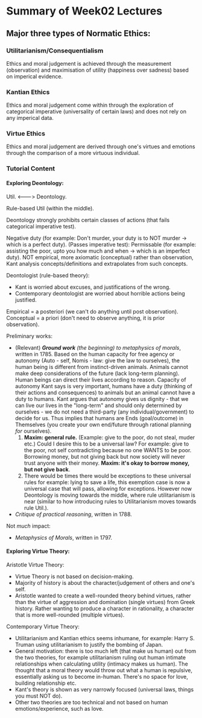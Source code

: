 # Summary of Week02 Lectures

## Major three types of Normatic Ethics:

### Utilitarianism/Consequentialism

Ethics and moral judgement is achieved through the measurement (observation) and maximisation of utility (happiness over sadness) based on imperical evidence.

### Kantian Ethics

Ethics and moral judgement come within through the exploration of categorical imperative (universality of certain laws) and does not rely on any imperical data.

### Virtue Ethics

Ethics and moral judgement are derived through one's virtues and emotions through the comparison of a more virtuous individual.

### Tutorial Content

#### Exploring Deontology:

Util. <---> Deontology.

Rule-based Util (within the middle).

Deontology strongly prohibits certain classes of actions (that fails categorical imperative test).

Negative duty (for example: Don't murder, your duty is to NOT murder -> which is a perfect duty).
(Passes imperative test): Permissable (for example: assisting the poor, upto you how much and when -> which is an imperfect duty).
NOT empirical, more axiomatic (conceptual) rather than observation, Kant analysis concepts/definitions and extrapolates from such concepts.

Deontologist (rule-based theory):

- Kant is worried about excuses, and justifications of the wrong.
- Contemporary deontologist are worried about horrible actions being justified.

Empirical = a posteriori (we can't do anything until post observation).
Conceptual = a priori (don't need to observe anything, it is prior observation).

Preliminary works:

- (Relevant) _**Ground work** (the beginning) to metaphysics of morals_, written in 1785. Based on the human capacity for free agency or autonomy (Auto - self, Nomis - law: give the law to ourselves), the human being is different from instinct-driven animals. Animals cannot make deep considerations of the future (lack long-term planning). Human beings can direct their lives according to reason. Capacity of autonomy Kant says is very important, humans have a duty (thinking of their actions and consequences) to animals but an animal cannot have a duty to humans. Kant argues that autonomy gives us dignity - that we can live our lives in the "long-term" and should only determined by ourselves - we do not need a third-party (any individual/government) to decide for us. Thus implies that humans are Ends (goal/outcome) in Themselves (you create your own end/future through rational planning _for_ ourselves).
  1. **Maxim: general rule.** (Example: give to the poor, do not steal, muder etc.) Could I desire this to be a universal law? For example: give to the poor, not self contradicting because no one WANTS to be poor.
     Borrowing money, but not giving back but now society will never trust anyone with their money. **Maxim: it's okay to borrow money, but not give back**.
  2. There would be times there would be exceptions to these universal rules for example: lying to save a life, this exemption case is now a universal case that will pass, allowing for exceptions. However now Deontology is moving towards the middle, where rule utilitarianism is near (similar to how introducing rules to Utilitarianism moves towards rule Util.).
- _Critique of practical reasoning_, written in 1788.

Not _much_ impact:

- _Metaphysics of Morals_, written in 1797.

#### Exploring Virtue Theory:

Aristotle Virtue Theory:

- Virtue Theory is not based on decision-making.
- Majority of history is about the character/judgement of others and one's self.
- Aristotle wanted to create a well-rounded theory behind virtues, rather than the virtue of aggression and domination (single virtues) from Greek history. Rather wanting to produce a character in rationality, a character that is more well-rounded (multiple virtues).

Contemporary Virtue Theory:

- Utilitarianism and Kantian ethics seems inhumane, for example: Harry S. Truman using utilitarianism to justify the bombing of Japan.
- General motivation: there is too much left (that make us human) out from the two theories, for example utilitarianism ruling out human intimate relationships when calculating utility (intimacy makes us human). The thought that a moral theory would throw out what a human is repulsive, essentially asking us to become in-human. There's no space for love, building relationship etc.
- Kant's theory is shown as very narrowly focused (universal laws, things you must NOT do).
- Other two theories are too technical and not based on human emotions/experience, such as love.
